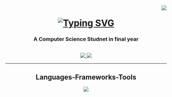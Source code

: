 
<img align="right" src="https://visitor-badge.laobi.icu/badge?page_id=MaiElkhodery.visitor-badge"/>

<h1 align="center">
  <a href="https://git.io/typing-svg"><img src="https://readme-typing-svg.demolab.com?font=Righteous&size=25&pause=1000&color=8EF7F0&center=true&random=false&width=435&height=55&lines=Hi There,+I'm+Mai+Elkhodery" alt="Typing SVG" /></a>
</h1>

<h3 align="center">A Computer Science Studnet in final year</h3>
<br/>

<div align="center">
  <a href="maielkhodery101@gmail.com">
    <img src="https://img.shields.io/badge/Gmail-D14836?style=for-the-badge&logo=gmail&logoColor=white"/>
  </a>
  <a href="https://www.linkedin.com/in/mai-elkhodery">
    <img src="https://img.shields.io/badge/LinkedIn-0071B5?style=for-the-badge&logo=gmail&logoColor=white"/>
  </a>
</div>

<hr/>

<h2 align="center"> Languages-Frameworks-Tools </h2>

<p align="center">
  <a href="https://skillicons.dev">
    <img src="https://skillicons.dev/icons?i=git,java,kotlin,,html,css,firebase,sqllite,androidstudio,mongodb" />
  </a>
</p>
